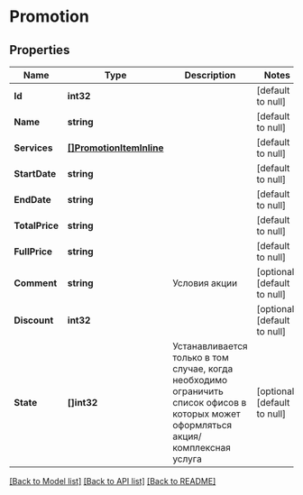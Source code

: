 # Promotion

## Properties
Name | Type | Description | Notes
------------ | ------------- | ------------- | -------------
**Id** | **int32** |  | [default to null]
**Name** | **string** |  | [default to null]
**Services** | [**[]PromotionItemInline**](PromotionItemInline.md) |  | [default to null]
**StartDate** | **string** |  | [default to null]
**EndDate** | **string** |  | [default to null]
**TotalPrice** | **string** |  | [default to null]
**FullPrice** | **string** |  | [default to null]
**Comment** | **string** | Условия акции | [optional] [default to null]
**Discount** | **int32** |  | [optional] [default to null]
**State** | **[]int32** | Устанавливается только в том случае, когда необходимо ограничить список офисов в которых может оформляться акция/комплексная услуга | [optional] [default to null]

[[Back to Model list]](../README.md#documentation-for-models) [[Back to API list]](../README.md#documentation-for-api-endpoints) [[Back to README]](../README.md)

